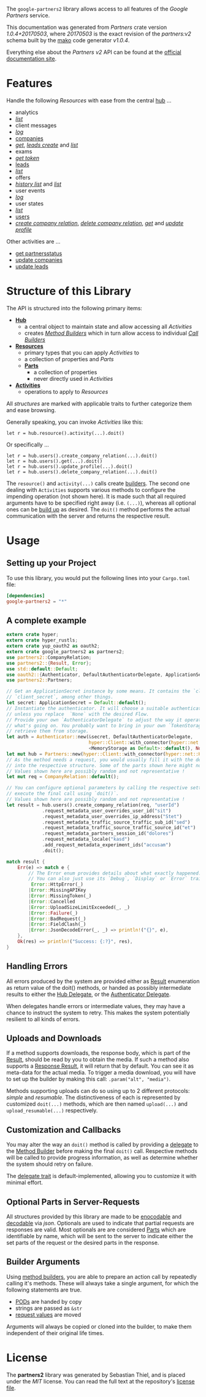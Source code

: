 <!---
DO NOT EDIT !
This file was generated automatically from 'src/mako/api/README.md.mako'
DO NOT EDIT !
-->
The `google-partners2` library allows access to all features of the *Google Partners* service.

This documentation was generated from *Partners* crate version *1.0.4+20170503*, where *20170503* is the exact revision of the *partners:v2* schema built by the [mako](http://www.makotemplates.org/) code generator *v1.0.4*.

Everything else about the *Partners* *v2* API can be found at the
[official documentation site](https://developers.google.com/partners/).
# Features

Handle the following *Resources* with ease from the central [hub](https://docs.rs/google-partners2/1.0.4+20170503/google_partners2/struct.Partners.html) ... 

* analytics
 * [*list*](https://docs.rs/google-partners2/1.0.4+20170503/google_partners2/struct.AnalyticListCall.html)
* client messages
 * [*log*](https://docs.rs/google-partners2/1.0.4+20170503/google_partners2/struct.ClientMessageLogCall.html)
* [companies](https://docs.rs/google-partners2/1.0.4+20170503/google_partners2/struct.Company.html)
 * [*get*](https://docs.rs/google-partners2/1.0.4+20170503/google_partners2/struct.CompanyGetCall.html), [*leads create*](https://docs.rs/google-partners2/1.0.4+20170503/google_partners2/struct.CompanyLeadCreateCall.html) and [*list*](https://docs.rs/google-partners2/1.0.4+20170503/google_partners2/struct.CompanyListCall.html)
* exams
 * [*get token*](https://docs.rs/google-partners2/1.0.4+20170503/google_partners2/struct.ExamGetTokenCall.html)
* [leads](https://docs.rs/google-partners2/1.0.4+20170503/google_partners2/struct.Lead.html)
 * [*list*](https://docs.rs/google-partners2/1.0.4+20170503/google_partners2/struct.LeadListCall.html)
* offers
 * [*history list*](https://docs.rs/google-partners2/1.0.4+20170503/google_partners2/struct.OfferHistoryListCall.html) and [*list*](https://docs.rs/google-partners2/1.0.4+20170503/google_partners2/struct.OfferListCall.html)
* user events
 * [*log*](https://docs.rs/google-partners2/1.0.4+20170503/google_partners2/struct.UserEventLogCall.html)
* user states
 * [*list*](https://docs.rs/google-partners2/1.0.4+20170503/google_partners2/struct.UserStateListCall.html)
* [users](https://docs.rs/google-partners2/1.0.4+20170503/google_partners2/struct.User.html)
 * [*create company relation*](https://docs.rs/google-partners2/1.0.4+20170503/google_partners2/struct.UserCreateCompanyRelationCall.html), [*delete company relation*](https://docs.rs/google-partners2/1.0.4+20170503/google_partners2/struct.UserDeleteCompanyRelationCall.html), [*get*](https://docs.rs/google-partners2/1.0.4+20170503/google_partners2/struct.UserGetCall.html) and [*update profile*](https://docs.rs/google-partners2/1.0.4+20170503/google_partners2/struct.UserUpdateProfileCall.html)

Other activities are ...

* [get partnersstatus](https://docs.rs/google-partners2/1.0.4+20170503/google_partners2/struct.MethodGetPartnersstatuCall.html)
* [update companies](https://docs.rs/google-partners2/1.0.4+20170503/google_partners2/struct.MethodUpdateCompanyCall.html)
* [update leads](https://docs.rs/google-partners2/1.0.4+20170503/google_partners2/struct.MethodUpdateLeadCall.html)



# Structure of this Library

The API is structured into the following primary items:

* **[Hub](https://docs.rs/google-partners2/1.0.4+20170503/google_partners2/struct.Partners.html)**
    * a central object to maintain state and allow accessing all *Activities*
    * creates [*Method Builders*](https://docs.rs/google-partners2/1.0.4+20170503/google_partners2/trait.MethodsBuilder.html) which in turn
      allow access to individual [*Call Builders*](https://docs.rs/google-partners2/1.0.4+20170503/google_partners2/trait.CallBuilder.html)
* **[Resources](https://docs.rs/google-partners2/1.0.4+20170503/google_partners2/trait.Resource.html)**
    * primary types that you can apply *Activities* to
    * a collection of properties and *Parts*
    * **[Parts](https://docs.rs/google-partners2/1.0.4+20170503/google_partners2/trait.Part.html)**
        * a collection of properties
        * never directly used in *Activities*
* **[Activities](https://docs.rs/google-partners2/1.0.4+20170503/google_partners2/trait.CallBuilder.html)**
    * operations to apply to *Resources*

All *structures* are marked with applicable traits to further categorize them and ease browsing.

Generally speaking, you can invoke *Activities* like this:

```Rust,ignore
let r = hub.resource().activity(...).doit()
```

Or specifically ...

```ignore
let r = hub.users().create_company_relation(...).doit()
let r = hub.users().get(...).doit()
let r = hub.users().update_profile(...).doit()
let r = hub.users().delete_company_relation(...).doit()
```

The `resource()` and `activity(...)` calls create [builders][builder-pattern]. The second one dealing with `Activities` 
supports various methods to configure the impending operation (not shown here). It is made such that all required arguments have to be 
specified right away (i.e. `(...)`), whereas all optional ones can be [build up][builder-pattern] as desired.
The `doit()` method performs the actual communication with the server and returns the respective result.

# Usage

## Setting up your Project

To use this library, you would put the following lines into your `Cargo.toml` file:

```toml
[dependencies]
google-partners2 = "*"
```

## A complete example

```Rust
extern crate hyper;
extern crate hyper_rustls;
extern crate yup_oauth2 as oauth2;
extern crate google_partners2 as partners2;
use partners2::CompanyRelation;
use partners2::{Result, Error};
use std::default::Default;
use oauth2::{Authenticator, DefaultAuthenticatorDelegate, ApplicationSecret, MemoryStorage};
use partners2::Partners;

// Get an ApplicationSecret instance by some means. It contains the `client_id` and 
// `client_secret`, among other things.
let secret: ApplicationSecret = Default::default();
// Instantiate the authenticator. It will choose a suitable authentication flow for you, 
// unless you replace  `None` with the desired Flow.
// Provide your own `AuthenticatorDelegate` to adjust the way it operates and get feedback about 
// what's going on. You probably want to bring in your own `TokenStorage` to persist tokens and
// retrieve them from storage.
let auth = Authenticator::new(&secret, DefaultAuthenticatorDelegate,
                              hyper::Client::with_connector(hyper::net::HttpsConnector::new(hyper_rustls::TlsClient::new())),
                              <MemoryStorage as Default>::default(), None);
let mut hub = Partners::new(hyper::Client::with_connector(hyper::net::HttpsConnector::new(hyper_rustls::TlsClient::new())), auth);
// As the method needs a request, you would usually fill it with the desired information
// into the respective structure. Some of the parts shown here might not be applicable !
// Values shown here are possibly random and not representative !
let mut req = CompanyRelation::default();

// You can configure optional parameters by calling the respective setters at will, and
// execute the final call using `doit()`.
// Values shown here are possibly random and not representative !
let result = hub.users().create_company_relation(req, "userId")
             .request_metadata_user_overrides_user_id("sit")
             .request_metadata_user_overrides_ip_address("Stet")
             .request_metadata_traffic_source_traffic_sub_id("sed")
             .request_metadata_traffic_source_traffic_source_id("et")
             .request_metadata_partners_session_id("dolores")
             .request_metadata_locale("kasd")
             .add_request_metadata_experiment_ids("accusam")
             .doit();

match result {
    Err(e) => match e {
        // The Error enum provides details about what exactly happened.
        // You can also just use its `Debug`, `Display` or `Error` traits
         Error::HttpError(_)
        |Error::MissingAPIKey
        |Error::MissingToken(_)
        |Error::Cancelled
        |Error::UploadSizeLimitExceeded(_, _)
        |Error::Failure(_)
        |Error::BadRequest(_)
        |Error::FieldClash(_)
        |Error::JsonDecodeError(_, _) => println!("{}", e),
    },
    Ok(res) => println!("Success: {:?}", res),
}

```
## Handling Errors

All errors produced by the system are provided either as [Result](https://docs.rs/google-partners2/1.0.4+20170503/google_partners2/enum.Result.html) enumeration as return value of 
the doit() methods, or handed as possibly intermediate results to either the 
[Hub Delegate](https://docs.rs/google-partners2/1.0.4+20170503/google_partners2/trait.Delegate.html), or the [Authenticator Delegate](https://docs.rs/yup-oauth2/*/yup_oauth2/trait.AuthenticatorDelegate.html).

When delegates handle errors or intermediate values, they may have a chance to instruct the system to retry. This 
makes the system potentially resilient to all kinds of errors.

## Uploads and Downloads
If a method supports downloads, the response body, which is part of the [Result](https://docs.rs/google-partners2/1.0.4+20170503/google_partners2/enum.Result.html), should be
read by you to obtain the media.
If such a method also supports a [Response Result](https://docs.rs/google-partners2/1.0.4+20170503/google_partners2/trait.ResponseResult.html), it will return that by default.
You can see it as meta-data for the actual media. To trigger a media download, you will have to set up the builder by making
this call: `.param("alt", "media")`.

Methods supporting uploads can do so using up to 2 different protocols: 
*simple* and *resumable*. The distinctiveness of each is represented by customized 
`doit(...)` methods, which are then named `upload(...)` and `upload_resumable(...)` respectively.

## Customization and Callbacks

You may alter the way an `doit()` method is called by providing a [delegate](https://docs.rs/google-partners2/1.0.4+20170503/google_partners2/trait.Delegate.html) to the 
[Method Builder](https://docs.rs/google-partners2/1.0.4+20170503/google_partners2/trait.CallBuilder.html) before making the final `doit()` call. 
Respective methods will be called to provide progress information, as well as determine whether the system should 
retry on failure.

The [delegate trait](https://docs.rs/google-partners2/1.0.4+20170503/google_partners2/trait.Delegate.html) is default-implemented, allowing you to customize it with minimal effort.

## Optional Parts in Server-Requests

All structures provided by this library are made to be [enocodable](https://docs.rs/google-partners2/1.0.4+20170503/google_partners2/trait.RequestValue.html) and 
[decodable](https://docs.rs/google-partners2/1.0.4+20170503/google_partners2/trait.ResponseResult.html) via *json*. Optionals are used to indicate that partial requests are responses 
are valid.
Most optionals are are considered [Parts](https://docs.rs/google-partners2/1.0.4+20170503/google_partners2/trait.Part.html) which are identifiable by name, which will be sent to 
the server to indicate either the set parts of the request or the desired parts in the response.

## Builder Arguments

Using [method builders](https://docs.rs/google-partners2/1.0.4+20170503/google_partners2/trait.CallBuilder.html), you are able to prepare an action call by repeatedly calling it's methods.
These will always take a single argument, for which the following statements are true.

* [PODs][wiki-pod] are handed by copy
* strings are passed as `&str`
* [request values](https://docs.rs/google-partners2/1.0.4+20170503/google_partners2/trait.RequestValue.html) are moved

Arguments will always be copied or cloned into the builder, to make them independent of their original life times.

[wiki-pod]: http://en.wikipedia.org/wiki/Plain_old_data_structure
[builder-pattern]: http://en.wikipedia.org/wiki/Builder_pattern
[google-go-api]: https://github.com/google/google-api-go-client

# License
The **partners2** library was generated by Sebastian Thiel, and is placed 
under the *MIT* license.
You can read the full text at the repository's [license file][repo-license].

[repo-license]: https://github.com/Byron/google-apis-rsblob/master/LICENSE.md
